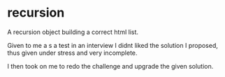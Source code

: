 recursion
=========

A recursion object building a correct html list. 

Given to me a s a test in an interview I didnt liked the solution I proposed, thus given under stress and very incomplete. 

I then took on me to redo the challenge and upgrade the given solution. 
